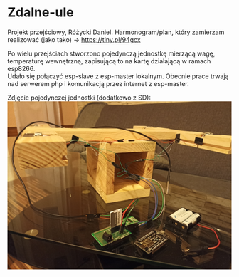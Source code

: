 # Zdalne-ule
Projekt przejściowy, Różycki Daniel. Harmonogram/plan, który zamierzam realizować (jako tako) -> https://tiny.pl/94gcx

Po wielu przejściach stworzono pojedynczą jednostkę mierzącą wagę, temperaturę wewnętrzną, zapisującą to na kartę działającą w ramach esp8266.  
Udało się połączyć esp-slave z esp-master lokalnym. Obecnie prace trwają nad serwerem php i komunikacją przez internet z esp-master.

Zdjęcie pojedynczej jednostki (dodatkowo z SD):
![offline_zbieranie_v3](/programy/offline_zbieranie_danych_v3/showcase_v3.jpg "Zestaw")
